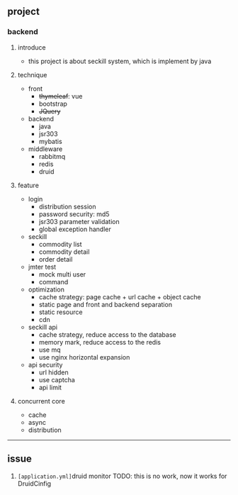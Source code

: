 ## project

### backend

1. introduce

   - this project is about seckill system, which is implement by java

2. technique

   - front
     - ~~thymeleaf~~: vue
     - bootstrap
     - ~~JQuery~~
   - backend
     - java
     - jsr303
     - mybatis
   - middleware
     - rabbitmq
     - redis
     - druid

3. feature

   - login
     - distribution session
     - password security: md5
     - jsr303 parameter validation
     - global exception handler
   - seckill
     - commodity list
     - commodity detail
     - order detail
   - jmter test
     - mock multi user
     - command
   - optimization
     - cache strategy: page cache + url cache + object cache
     - static page and front and backend separation
     - static resource
     - cdn
   - seckill api
     - cache strategy, reduce access to the database
     - memory mark, reduce access to the redis
     - use mq
     - use nginx horizontal expansion
   - api security
     - url hidden
     - use captcha
     - api limit

4. concurrent core

   - cache
   - async
   - distribution

---

## issue

1. `[application.yml]`druid monitor TODO: this is no work, now it works for DruidCinfig
